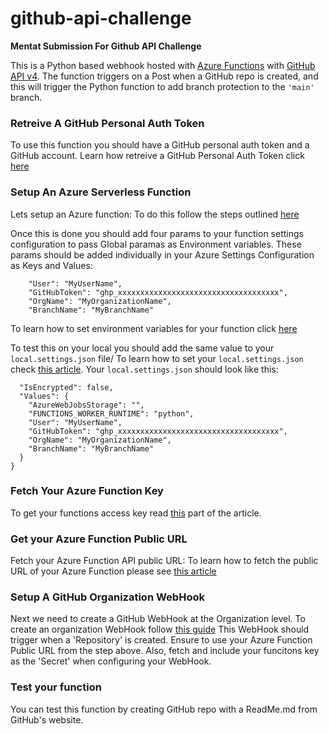 # github-api-challenge
__Mentat Submission For Github API Challenge__

This is a Python based webhook hosted with [Azure Functions](https://azure.microsoft.com/en-us/services/functions/) with [GitHub API v4](https://docs.github.com/en/rest). The function triggers on a Post  when a GitHub repo is created, and this will trigger the Python function to add branch protection to the `'main'` branch.

### Retreive A GitHub Personal Auth Token
To use this function you should have a GitHub personal auth token and a GitHub account.
Learn how retreive a GitHub Personal Auth Token click [here](https://docs.github.com/en/authentication/keeping-your-account-and-data-secure/creating-a-personal-access-token)

### Setup An Azure Serverless Function
Lets setup an Azure function:
To do this follow the steps outlined [here](https://docs.microsoft.com/en-us/azure/azure-functions/create-first-function-vs-code-python)

Once this is done you should add four params to your function settings configuration to pass Global paramas as Environment variables.
These params should be added individually in your Azure Settings Configuration as Keys and Values:
```
    "User": "MyUserName",
    "GitHubToken": "ghp_xxxxxxxxxxxxxxxxxxxxxxxxxxxxxxxxxxxx",
    "OrgName": "MyOrganizationName",
    "BranchName": "MyBranchName"
```
To learn how to set environment variables for your function click [here](https://docs.microsoft.com/en-us/azure/azure-functions/functions-how-to-use-azure-function-app-settings?tabs=portal#settings)

To test this on your local you should add the same value to your `local.settings.json` file/
To learn how to set your `local.settings.json` check [this article](https://docs.microsoft.com/en-us/azure/azure-functions/functions-develop-local#local-settings-file).
Your `local.settings.json` should look like this:
```{
  "IsEncrypted": false,
  "Values": {
    "AzureWebJobsStorage": "",
    "FUNCTIONS_WORKER_RUNTIME": "python",
    "User": "MyUserName",
    "GitHubToken": "ghp_xxxxxxxxxxxxxxxxxxxxxxxxxxxxxxxxxxxx",
    "OrgName": "MyOrganizationName",
    "BranchName": "MyBranchName"
  }
}
```
### Fetch Your Azure Function Key
To get your functions access key read [this](https://docs.microsoft.com/en-us/azure/azure-functions/functions-how-to-use-azure-function-app-settings?tabs=portal#get-your-function-access-keys) part of the article.

### Get your Azure Function Public URL
Fetch your Azure Function API public URL:
To learn how to fetch the public URL of your Azure Function please see [this article](https://docs.microsoft.com/en-us/azure/azure-functions/functions-develop-vs-code?tabs=python#get-the-url-of-the-deployed-function)

### Setup A GitHub Organization WebHook
Next we need to create a GitHub WebHook at the Organization level.
To create an organization WebHook follow [this guide](https://docs.github.com/en/developers/webhooks-and-events/webhooks/creating-webhooks)
This WebHook should trigger when a 'Repository' is created.
Ensure to use your Azure Function Public URL from the step above. Also, fetch and include your funcitons key as the 'Secret' when configuring your WebHook.

### Test your function
You can test this function by creating GitHub repo with a ReadMe.md from GitHub's website.


